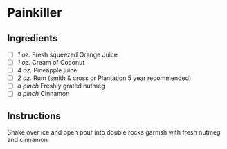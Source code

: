 # Painkiller

## Ingredients

- [ ] _1 oz._ Fresh squeezed Orange Juice
- [ ] _1 oz._ Cream of Coconut
- [ ] _4 oz._ Pineapple juice
- [ ] _2 oz._ Rum (smith & cross or Plantation 5 year recommended)
- [ ] _a pinch_ Freshly grated nutmeg
- [ ] _a pinch_ Cinnamon
## Instructions

Shake over ice and open pour into double rocks
garnish with fresh nutmeg and cinnamon
